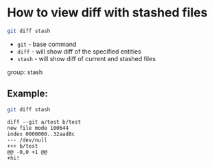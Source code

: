 # How to view diff with stashed files

```bash
git diff stash
```

- `git` - base command
- `diff` - will show diff of the specified entities
- `stash` - will show diff of current and stashed files

group: stash

## Example: 
```bash
git diff stash
```
```
diff --git a/test b/test
new file mode 100644
index 0000000..32aad8c
--- /dev/null
+++ b/test
@@ -0,0 +1 @@
+hi!

```

